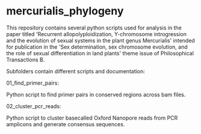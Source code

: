 # mercurialis_phylogeny
This repository contains several python scripts used for analysis in the paper titled 'Recurrent allopolyploidization, Y-chromosome introgression and the evolution of sexual systems in the plant genus Mercurialis' intended for publication in the 'Sex determination, sex chromosome evolution, and the role of sexual differentiation in land plants' theme issue of Philosophical Transactions B.

Subfolders contain different scripts and documentation:

01_find_primer_pairs:

Python script to find primer pairs in conserved regions across bam files.
  
02_cluster_pcr_reads:

Python script to cluster basecalled Oxford Nanopore reads from PCR amplicons and generate consensus sequences.
